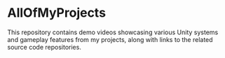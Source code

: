 # AllOfMyProjects
This repository contains demo videos showcasing various Unity systems and gameplay features from my projects, along with links to the related source code repositories.
